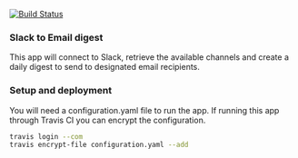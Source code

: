 [![Build Status](https://api.travis-ci.com/rabbah/slack-email-digest.svg?branch=master)](https://travis-ci.com/rabbah/slack-email-digest)

### Slack to Email digest

This app will connect to Slack, retrieve the available channels and create a daily digest to send to designated email recipients.

### Setup and deployment

You will need a configuration.yaml file to run the app. If running this app through Travis CI you can encrypt the configuration.
```bash
travis login --com
travis encrypt-file configuration.yaml --add
```
